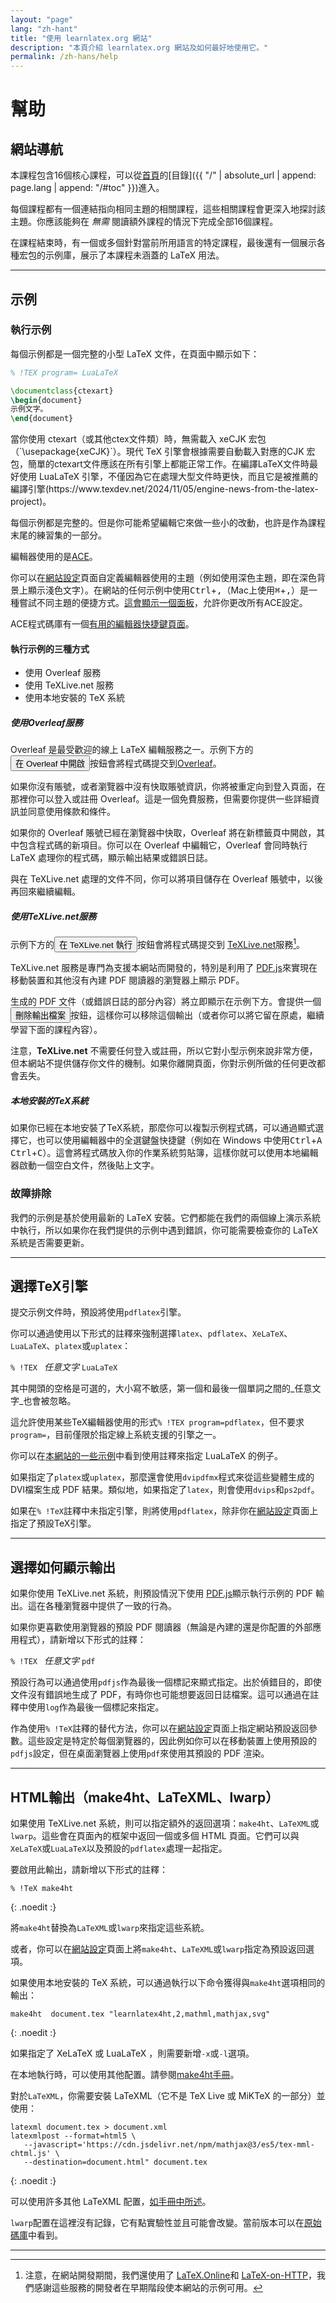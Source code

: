 ```yaml
---
layout: "page"
lang: "zh-hant"
title: "使用 learnlatex.org 網站"
description: "本頁介紹 learnlatex.org 網站及如何最好地使用它。"
permalink: /zh-hans/help
---
```

<script>
  function acesettings() {
      editors['pre0'].execCommand("showSettingsMenu");
  }
</script>

# 幫助

## 網站導航

本課程包含16個核心課程，可以從[首頁](./)的[目錄]({{ "/" | absolute_url | append: page.lang | append: "/#toc" }})進入。

每個課程都有一個連結指向相同主題的相關課程，這些相關課程會更深入地探討該主題。你應該能夠在 _無需_ 閱讀額外課程的情況下完成全部16個課程。

在課程結束時，有一個或多個針對當前所用語言的特定課程，最後還有一個展示各種宏包的示例庫，展示了本課程未涵蓋的 LaTeX 用法。

---

## 示例

### 執行示例

每個示例都是一個完整的小型 LaTeX 文件，在頁面中顯示如下：

```latex
% !TEX program= LuaLaTeX 

\documentclass{ctexart}
\begin{document}
示例文字。
\end{document}
```

<p class="hint">當你使用 ctexart（或其他ctex文件類）時，無需載入 xeCJK 宏包（`\usepackage{xeCJK}`）。現代 TeX 引擎會根據需要自動載入對應的CJK 宏包，簡單的ctexart文件應該在所有引擎上都能正常工作。在編譯LaTeX文件時最好使用 LuaLaTeX 引擎，不僅因為它在處理大型文件時更快，而且它是被推薦的編譯引擎(https://www.texdev.net/2024/11/05/engine-news-from-the-latex-project)。</p>

每個示例都是完整的。但是你可能希望編輯它來做一些小的改動，也許是作為課程末尾的練習集的一部分。

編輯器使用的是[ACE](https://ace.c9.io/)。

你可以在[網站設定](settings)頁面自定義編輯器使用的主題（例如使用深色主題，即在深色背景上顯示淺色文字）。在網站的任何示例中使用<kbd>Ctrl</kbd>+<kbd>,</kbd>（Mac上使用<kbd>⌘</kbd>+<kbd>,</kbd>）是一種嘗試不同主題的便捷方式。[這會顯示一個面板](javascript:acesettings())，允許你更改所有ACE設定。

ACE程式碼庫有一個[有用的編輯器快捷鍵頁面](https://github.com/ajaxorg/ace/wiki/Default-Keyboard-Shortcuts)。

#### 執行示例的三種方式

* 使用 Overleaf 服務
* 使用 TeXLive.net 服務
* 使用本地安裝的 TeX 系統

##### 使用Overleaf服務

Overleaf 是最受歡迎的線上 LaTeX 編輯服務之一。示例下方的<button>在 Overleaf 中開啟</button>按鈕會將程式碼提交到[Overleaf](https://www.overleaf.com/about)。

如果你沒有賬號，或者瀏覽器中沒有快取賬號資訊，你將被重定向到登入頁面，在那裡你可以登入或註冊 Overleaf。這是一個免費服務，但需要你提供一些詳細資訊並同意使用條款和條件。

如果你的 Overleaf 賬號已經在瀏覽器中快取，Overleaf 將在新標籤頁中開啟，其中包含程式碼的新項目。你可以在 Overleaf 中編輯它，Overleaf 會同時執行 LaTeX 處理你的程式碼，顯示輸出結果或錯誤日誌。

與在 TeXLive.net 處理的文件不同，你可以將項目儲存在 Overleaf 賬號中，以後再回來繼續編輯。

##### 使用TeXLive.net服務

示例下方的<button>在 TeXLive.net 執行</button>按鈕會將程式碼提交到 [TeXLive.net](https://texlive.net)服務[^1]。

TeXLive.net 服務是專門為支援本網站而開發的，特別是利用了 [PDF.js](https://mozilla.github.io/pdf.js/)來實現在移動裝置和其他沒有內建 PDF 閱讀器的瀏覽器上顯示 PDF。

生成的 PDF 文件（或錯誤日誌的部分內容）將立即顯示在示例下方。會提供一個<button>刪除輸出檔案</button>按鈕，這樣你可以移除這個輸出（或者你可以將它留在原處，繼續學習下面的課程內容）。

注意，**TeXLive.net** 不需要任何登入或註冊，所以它對小型示例來說非常方便，但本網站不提供儲存你文件的機制。如果你離開頁面，你對示例所做的任何更改都會丟失。

##### 本地安裝的TeX系統

如果你已經在本地安裝了TeX系統，那麼你可以複製示例程式碼，可以通過顯式選擇它，也可以使用編輯器中的全選鍵盤快捷鍵（例如在 Windows 中使用<kbd>Ctrl</kbd>+<kbd>A</kbd> <kbd>Ctrl</kbd>+<kbd>C</kbd>）。這會將程式碼放入你的作業系統剪貼簿，這樣你就可以使用本地編輯器啟動一個空白文件，然後貼上文字。

### 故障排除

我們的示例是基於使用最新的 LaTeX 安裝。它們都能在我們的兩個線上演示系統中執行，所以如果你在我們提供的示例中遇到錯誤，你可能需要檢查你的 LaTeX 系統是否需要更新。

---

## 選擇TeX引擎

提交示例文件時，預設將使用`pdflatex`引擎。

你可以通過使用以下形式的註釋來強制選擇`latex`、`pdflatex`、` XeLaTeX `、` LuaLaTeX `、`platex`或`uplatex`：

`% !TEX ` _任意文字_ ` LuaLaTeX `

其中開頭的空格是可選的，大小寫不敏感，第一個和最後一個單詞之間的_任意文字_也會被忽略。

這允許使用某些TeX編輯器使用的形式`% !TEX program=pdflatex`，但不要求`program=`，目前僅限於指定線上系統支援的引擎之一。

你可以在[本網站的一些示例](more-14)中看到使用註釋來指定 LuaLaTeX 的例子。

如果指定了`platex`或`uplatex`，那麼還會使用`dvipdfmx`程式來從這些變體生成的DVI檔案生成 PDF 結果。類似地，如果指定了`latex`，則會使用`dvips`和`ps2pdf`。

如果在`% !TeX`註釋中未指定引擎，則將使用`pdflatex`，除非你在[網站設定](settings)頁面上指定了預設TeX引擎。

---

## 選擇如何顯示輸出

如果你使用 TeXLive.net 系統，則預設情況下使用 [PDF.js](https://mozilla.github.io/pdf.js/)顯示執行示例的 PDF 輸出。這在各種瀏覽器中提供了一致的行為。

如果你更喜歡使用瀏覽器的預設 PDF 閱讀器（無論是內建的還是你配置的外部應用程式），請新增以下形式的註釋：

`% !TEX ` _任意文字_ `pdf`

預設行為可以通過使用`pdfjs`作為最後一個標記來顯式指定。出於偵錯目的，即使文件沒有錯誤地生成了 PDF，有時你也可能想要返回日誌檔案。這可以通過在註釋中使用`log`作為最後一個標記來指定。

作為使用`% !TeX`註釋的替代方法，你可以在[網站設定](settings)頁面上指定網站預設返回參數。這些設定是特定於每個瀏覽器的，因此例如你可以在移動裝置上使用預設的`pdfjs`設定，但在桌面瀏覽器上使用`pdf`來使用其預設的 PDF 渲染。

---

## HTML輸出（make4ht、LaTeXML、lwarp）

如果使用 TeXLive.net 系統，則可以指定額外的返回選項：`make4ht`、`LaTeXML`或`lwarp`。這些會在頁面內的框架中返回一個或多個 HTML 頁面。它們可以與` XeLaTeX `或` LuaLaTeX `以及預設的`pdflatex`處理一起指定。

要啟用此輸出，請新增以下形式的註釋：

```
% !TeX make4ht
```
{: .noedit :}

將`make4ht`替換為`LaTeXML`或`lwarp`來指定這些系統。

或者，你可以在[網站設定](settings)頁面上將`make4ht`、`LaTeXML`或`lwarp`指定為預設返回選項。

如果使用本地安裝的 TeX 系統，可以通過執行以下命令獲得與`make4ht`選項相同的輸出：

```
make4ht  document.tex "learnlatex4ht,2,mathml,mathjax,svg"
```
{: .noedit :}

如果指定了 XeLaTeX 或 LuaLaTeX ，則需要新增`-x`或`-l`選項。

在本地執行時，可以使用其他配置。請參閱[make4ht手冊](https://texdoc.org/pkg/make4ht)。

對於`LaTeXML`，你需要安裝 LaTeXML（它不是 TeX Live 或 MiKTeX 的一部分）並使用：

```
latexml document.tex > document.xml
latexmlpost --format=html5 \
   --javascript='https://cdn.jsdelivr.net/npm/mathjax@3/es5/tex-mml-chtml.js' \
   --destination=document.html" document.tex
```
{: .noedit :}

可以使用許多其他 LaTeXML 配置，[如手冊中所述](https://dlmf.nist.gov/LaTeXML/manual/)。

`lwarp`配置在這裡沒有記錄，它有點實驗性並且可能會改變。當前版本可以在[原始碼庫](https://github.com/davidcarlisle/latexcgi/blob/main/lwarp/latexcgilwarp)中看到。

---

[^1]: 注意，在網站開發期間，我們還使用了 [LaTeX.Online](https://latexonline.cc/)和 [LaTeX-on-HTTP](https://github.com/YtoTech/latex-on-http)，我們感謝這些服務的開發者在早期階段使本網站的示例可用。


